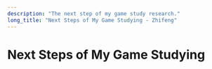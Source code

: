 ```yaml
---
description: "The next step of my game study research."
long_title: "Next Steps of My Game Studying - Zhifeng"
---
```


# Next Steps of My Game Studying
